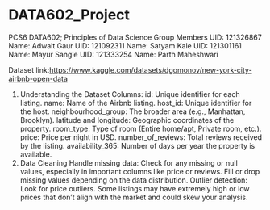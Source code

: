 # DATA602_Project

PCS6 DATA602; Principles of Data Science
Group Members 
UID: 121326867 Name: Adwait Gaur 
UID: 121092311 Name: Satyam Kale
UID: 121301161 Name: Mayur Sangle 
UID: 121333254 Name: Parth Maheshwari

Dataset link:https://www.kaggle.com/datasets/dgomonov/new-york-city-airbnb-open-data

1. Understanding the Dataset
Columns:
id: Unique identifier for each listing.
name: Name of the Airbnb listing.
host_id: Unique identifier for the host.
neighbourhood_group: The broader area (e.g., Manhattan, Brooklyn).
latitude and longitude: Geographic coordinates of the property.
room_type: Type of room (Entire home/apt, Private room, etc.).
price: Price per night in USD.
number_of_reviews: Total reviews received by the listing.
availability_365: Number of days per year the property is available.
2. Data Cleaning
Handle missing data: Check for any missing or null values, especially in important columns like price or reviews. Fill or drop missing values depending on the data distribution.
Outlier detection: Look for price outliers. Some listings may have extremely high or low prices that don’t align with the market and could skew your analysis.


